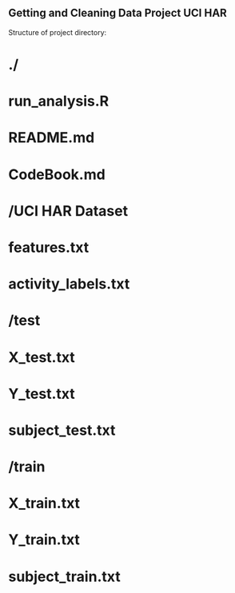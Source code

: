 ## Getting and Cleaning Data Project UCI HAR

Structure of project directory:

#	./
#		run_analysis.R
#		README.md
#		CodeBook.md
#		/UCI HAR Dataset
#			features.txt
#			activity_labels.txt
#			/test
#				X_test.txt
#				Y_test.txt
#				subject_test.txt
#			/train
#				X_train.txt
#				Y_train.txt
#				subject_train.txt
